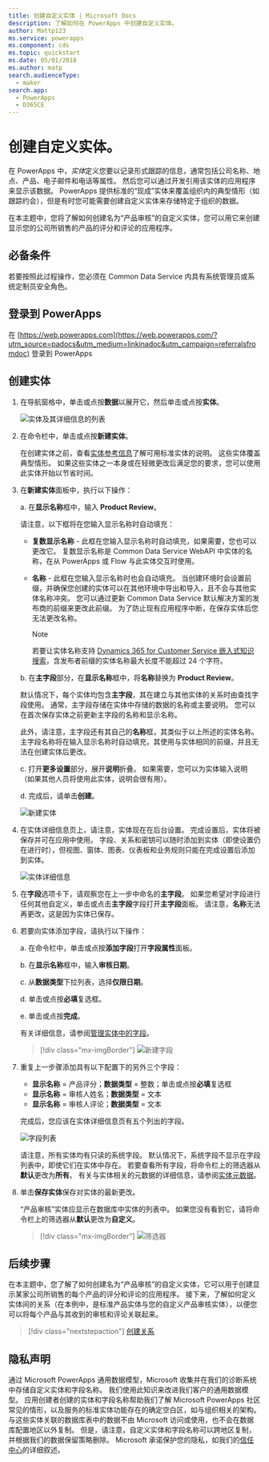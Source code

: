 ```yaml
---
title: 创建自定义实体 | Microsoft Docs
description: 了解如何在 PowerApps 中创建自定义实体。
author: Mattp123
ms.service: powerapps
ms.component: cds
ms.topic: quickstart
ms.date: 05/01/2018
ms.author: matp
search.audienceType:
  - maker
search.app:
  - PowerApps
  - D365CE
---
```


# <a name="create-a-custom-entity"></a>创建自定义实体。
在 PowerApps 中，*实体*定义您要以记录形式跟踪的信息，通常包括公司名称、地点、产品、电子邮件和电话等属性。 然后您可以通过开发引用该实体的应用程序来显示该数据。 PowerApps 提供标准的“现成”实体来覆盖组织内的典型情形（如跟踪约会），但是有时您可能需要创建自定义实体来存储特定于组织的数据。

在本主题中，您将了解如何创建名为“产品审核”的自定义实体，您可以用它来创建显示您的公司所销售的产品的评分和评论的应用程序。

## <a name="prerequisites"></a>必备条件 
若要按照此过程操作，您必须在 Common Data Service 内具有系统管理员或系统定制员安全角色。

## <a name="sign-in-to-powerapps"></a>登录到 PowerApps
在 [https://web.powerapps.com](https://web.powerapps.com/?utm_source=padocs&utm_medium=linkinadoc&utm_campaign=referralsfromdoc) 登录到 PowerApps

## <a name="create-an-entity"></a>创建实体
1. 在导航窗格中，单击或点按**数据**以展开它，然后单击或点按**实体**。

    ![实体及其详细信息的列表](./media/data-platform-cds-create-entity/entitylist.png "实体列表")

2. 在命令栏中，单击或点按**新建实体**。

    在创建实体之前，查看[实体参考信息](../../developer/common-data-service/reference/about-entity-reference.md)了解可用标准实体的说明。 这些实体覆盖典型情形。 如果这些实体之一本身或在轻微更改后满足您的要求，您可以使用此实体开始以节省时间。 

3. 在**新建实体**面板中，执行以下操作：

    a. 在**显示名称**框中，输入 **Product Review**。

    请注意，以下框将在您输入显示名称时自动填充：

    * **复数显示名称** - 此框在您输入显示名称时自动填充，如果需要，您也可以更改它。 复数显示名称是 Common Data Service WebAPI 中实体的名称，在从 PowerApps 或 Flow 与此实体交互时使用。
    * **名称** - 此框在您输入显示名称时也会自动填充。 当创建环境时会设置前缀，并确保您创建的实体可以在其他环境中导出和导入，且不会与其他实体名称冲突。 您可以通过更新 Common Data Service 默认解决方案的发布商的前缀来更改此前缀。 为了防止现有应用程序中断，在保存实体后您无法更改名称。

       > [!NOTE]
       > 若要让实体名称支持 [Dynamics 365 for Customer Service 嵌入式知识搜索](/dynamics365/customer-engagement/customer-service/set-up-knowledge-management-embedded-knowledge-search)，含发布者前缀的实体名称最大长度不能超过 24 个字符。

    b. 在**主字段**部分，在**显示名称**框中，将**名称**替换为 **Product Review**。 

    默认情况下，每个实体均包含**主字段**，其在建立与其他实体的关系时由查找字段使用。 通常，主字段存储在实体中存储的数据的名称或主要说明。 您可以在首次保存实体之前更新主字段的名称和显示名称。

    此外，请注意，主字段还有其自己的**名称**框，其类似于以上所述的实体名称。 主字段名称将在输入显示名称时自动填充，其使用与实体相同的前缀，并且无法在创建实体后更改。

    c. 打开**更多设置**部分，展开**说明**折叠。 如果需要，您可以为实体输入说明（如果其他人员将使用此实体，说明会很有用）。 
    
    d. 完成后，请单击**创建**。
     
    ![新建实体](./media/data-platform-cds-create-entity/newentitypanel.png "新建实体面板")

4. 在实体详细信息页上，请注意，实体现在在后台设置。 完成设置后，实体将被保存并可在应用中使用。 字段、关系和密钥可以随时添加到实体（即使设置仍在进行时），但视图、窗体、图表、仪表板和业务规则只能在完成设置后添加到实体。

    ![实体详细信息](./media/data-platform-cds-create-entity/newentitydetails.png "新实体详细信息")

5. 在**字段**选项卡下，请观察您在上一步中命名的**主字段**。 如果您希望对字段进行任何其他自定义，单击或点击**主字段**字段打开**主字段**面板。 请注意，**名称**无法再更改，这是因为实体已保存。

5. 若要向实体添加字段，请执行以下操作：
 
    a. 在命令栏中，单击或点按**添加字段**打开**字段属性**面板。

    b. 在**显示名称**框中，输入**审核日期**。

    c. 从**数据类型**下拉列表，选择**仅限日期**。

    d. 单击或点按**必填**复选框。
    
    e. 单击或点按**完成**。
     
    有关详细信息，请参阅[管理实体中的字段](data-platform-manage-fields.md)。

    > [!div class="mx-imgBorder"] 
    > ![新建字段](./media/data-platform-cds-create-entity/newfieldpanel-2.png "新建字段面板")

6. 重复上一步骤添加具有以下配置下的另外三个字段：
    * **显示名称** = 产品评分；**数据类型** = 整数；单击或点按**必填**复选框
    * **显示名称** = 审核人姓名；**数据类型** = 文本
    * **显示名称** = 审核人评论；**数据类型** = 文本

    完成后，您应该在实体详细信息页有五个列出的字段。

    ![字段列表](./media/data-platform-cds-create-entity/addedfields.png "字段列表")

    请注意，所有实体均有只读的系统字段。 默认情况下，系统字段不显示在字段列表中，即使它们在实体中存在。 若要查看所有字段，将命令栏上的筛选器从**默认**更改为**所有**。 有关与实体相关的元数据的详细信息，请参阅[实体元数据](../../developer/common-data-service/entity-metadata.md)。

7. 单击**保存实体**保存对实体的最新更改。

    “产品审核”实体应显示在数据库中实体的列表中。 如果您没有看到它，请将命令栏上的筛选器从**默认**更改为**自定义**。

    > [!div class="mx-imgBorder"] 
    > ![筛选器](./media/data-platform-cds-create-entity/filter.png "筛选器选择")

## <a name="next-steps"></a>后续步骤
在本主题中，您了解了如何创建名为“产品审核”的自定义实体，它可以用于创建显示某家公司所销售的每个产品的评分和评论的应用程序。 接下来，了解如何定义实体间的关系（在本例中，是标准产品实体与您的自定义产品审核实体），以便您可以将每个产品与其收到的审核和评论关联起来。

> [!div class="nextstepaction"]
> [创建关系](data-platform-entity-lookup.md)

## <a name="privacy-notice"></a>隐私声明
通过 Microsoft PowerApps 通用数据模型，Microsoft 收集并在我们的诊断系统中存储自定义实体和字段名称。 我们使用此知识来改进我们客户的通用数据模型。 应用创建者创建的实体和字段名称帮助我们了解 Microsoft PowerApps 社区常见的情形，以及服务的标准实体功能存在的确定空白区，如与组织相关的架构。 与这些实体关联的数据库表中的数据不由 Microsoft 访问或使用，也不会在数据库配置地区以外复制。 但是，请注意，自定义实体和字段名称可以跨地区复制，并根据我们的数据保留策略删除。 Microsoft 承诺保护您的隐私，如我们的[信任中心](https://www.microsoft.com/trustcenter/Privacy/default.aspx)的详细叙述。
